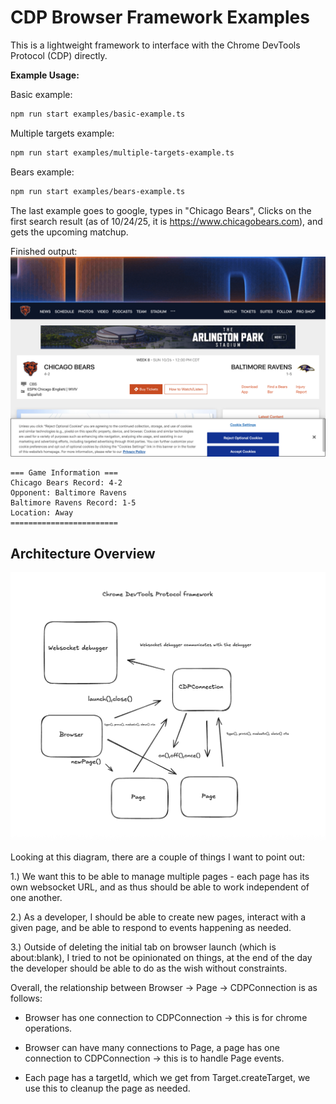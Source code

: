 # CDP Browser Framework Examples

This is a lightweight framework to interface with the Chrome DevTools Protocol (CDP) directly.




**Example Usage:**

Basic example:
```bash
npm run start examples/basic-example.ts
```

Multiple targets example:
```bash
npm run start examples/multiple-targets-example.ts
```

Bears example:
```bash
npm run start examples/bears-example.ts
```

The last example goes to google, types in "Chicago Bears", Clicks on the first search result (as of 10/24/25, it is https://www.chicagobears.com), and gets the upcoming matchup. 

Finished output:
![image](./bears-game-screenshot.png)
```
=== Game Information ===
Chicago Bears Record: 4-2
Opponent: Baltimore Ravens
Baltimore Ravens Record: 1-5
Location: Away
========================
```

## Architecture Overview

![Architecture Diagram](./diagram.png)

Looking at this diagram, there are a couple of things I want to point out:

1.) We want this to be able to manage multiple pages - each page has its own websocket URL, and as thus should be able to work independent of one another.

2.) As a developer, I should be able to create new pages, interact with a given page, and be able to respond to events happening as needed.

3.) Outside of deleting the initial tab on browser launch (which is about:blank), I tried to not be opinionated on things, at the end of the day the developer should be able to do as the wish without constraints.

Overall, the relationship between Browser -> Page -> CDPConnection is as follows:

- Browser has one connection to CDPConnection -> this is for chrome operations.

- Browser can have many connections to Page, a page has one connection to CDPConnection -> this is to handle Page events.

- Each page has a targetId, which we get from Target.createTarget, we use this to cleanup the page as needed.